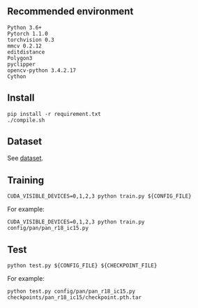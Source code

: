 ## Recommended environment
```
Python 3.6+
Pytorch 1.1.0
torchvision 0.3
mmcv 0.2.12
editdistance
Polygon3
pyclipper
opencv-python 3.4.2.17
Cython
```

## Install
```shell script
pip install -r requirement.txt
./compile.sh
```
## Dataset
See [dataset](https://github.com/whai362/pan_pp.pytorch/tree/master/dataset).

## Training
```shell script
CUDA_VISIBLE_DEVICES=0,1,2,3 python train.py ${CONFIG_FILE}
```
For example:
```shell script
CUDA_VISIBLE_DEVICES=0,1,2,3 python train.py config/pan/pan_r18_ic15.py
```

## Test
```
python test.py ${CONFIG_FILE} ${CHECKPOINT_FILE}
```
For example:
```shell script
python test.py config/pan/pan_r18_ic15.py checkpoints/pan_r18_ic15/checkpoint.pth.tar
```
